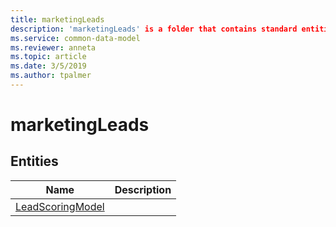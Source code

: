 ```yaml
---
title: marketingLeads
description: 'marketingLeads' is a folder that contains standard entities related to the Common Data Model.
ms.service: common-data-model
ms.reviewer: anneta
ms.topic: article
ms.date: 3/5/2019
ms.author: tpalmer
---
```


# marketingLeads


## Entities

|Name|Description|
|---|---|
|[LeadScoringModel](LeadScoringModel.md)|  |
